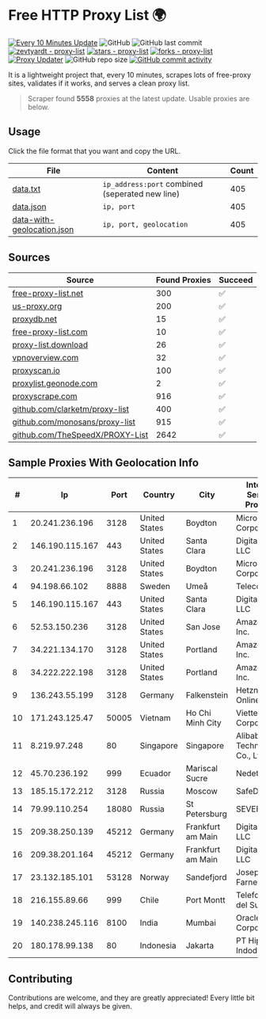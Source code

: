 
# Free HTTP Proxy List 🌍

[![Every 10 Minutes Update](https://github.com/mertguvencli/http-proxy-list/actions/workflows/main.yml/badge.svg?branch=main)](https://github.com/mertguvencli/http-proxy-list/actions/workflows/main.yml)
![GitHub](https://img.shields.io/github/license/mertguvencli/http-proxy-list)
![GitHub last commit](https://img.shields.io/github/last-commit/mertguvencli/http-proxy-list)
[![zevtyardt - proxy-list](https://img.shields.io/static/v1?label=zevtyardt&message=proxy-list&color=blue&logo=github)](https://github.com/zevtyardt/proxy-list "Go to GitHub repo")
[![stars - proxy-list](https://img.shields.io/github/stars/zevtyardt/proxy-list?style=social)](https://github.com/zevtyardt/proxy-list)
[![forks - proxy-list](https://img.shields.io/github/forks/zevtyardt/proxy-list?style=social)](https://github.com/zevtyardt/proxy-list)
[![Proxy Updater](https://github.com/zevtyardt/proxy-list/workflows/Proxy%20Updater/badge.svg)](https://github.com/zevtyardt/proxy-list/actions?query=workflow:"Proxy+Updater")
![GitHub repo size](https://img.shields.io/github/repo-size/zevtyardt/proxy-list)
[![GitHub commit activity](https://img.shields.io/github/commit-activity/m/zevtyardt/proxy-list?logo=commits)](https://github.com/zevtyardt/proxy-list/commits/main)

It is a lightweight project that, every 10 minutes, scrapes lots of free-proxy sites, validates if it works, and serves a clean proxy list.

> Scraper found **5558** proxies at the latest update. Usable proxies are below.

## Usage

Click the file format that you want and copy the URL.

|File|Content|Count|
|----|-------|-----|
|[data.txt](https://raw.githubusercontent.com/mertguvencli/http-proxy-list/main/proxy-list/data.txt)|`ip_address:port` combined (seperated new line)|405|
|[data.json](https://raw.githubusercontent.com/mertguvencli/http-proxy-list/main/proxy-list/data.json)|`ip, port`|405|
|[data-with-geolocation.json](https://raw.githubusercontent.com/mertguvencli/http-proxy-list/main/proxy-list/data-with-geolocation.json)|`ip, port, geolocation`|405|

## Sources

|Source|Found Proxies|Succeed|
|------|-------------|-------|
|[free-proxy-list.net](https://free-proxy-list.net)|300|✅|
|[us-proxy.org](https://www.us-proxy.org)|200|✅|
|[proxydb.net](http://proxydb.net)|15|✅|
|[free-proxy-list.com](https://free-proxy-list.com/?page=&port=&type%5B%5D=http&type%5B%5D=https&up_time=0&search=Search)|10|✅|
|[proxy-list.download](https://www.proxy-list.download/HTTP)|26|✅|
|[vpnoverview.com](https://vpnoverview.com/privacy/anonymous-browsing/free-proxy-servers)|32|✅|
|[proxyscan.io](https://www.proxyscan.io)|100|✅|
|[proxylist.geonode.com](https://proxylist.geonode.com/api/proxy-list?limit=300&page=1&sort_by=lastChecked&sort_type=desc&protocols=http,https)|2|✅|
|[proxyscrape.com](https://api.proxyscrape.com/v2/?request=displayproxies&protocol=http&timeout=10000&country=all&ssl=all&anonymity=all)|916|✅|
|[github.com/clarketm/proxy-list](https://raw.githubusercontent.com/clarketm/proxy-list/master/proxy-list-raw.txt)|400|✅|
|[github.com/monosans/proxy-list](https://raw.githubusercontent.com/monosans/proxy-list/main/proxies/http.txt)|915|✅|
|[github.com/TheSpeedX/PROXY-List](https://raw.githubusercontent.com/TheSpeedX/PROXY-List/master/http.txt)|2642|✅|


## Sample Proxies With Geolocation Info

|#|Ip|Port|Country|City|Internet Service Provider|
|-|--|----|-------|----|-------------------------|
|1|20.241.236.196|3128|United States|Boydton|Microsoft Corporation|
|2|146.190.115.167|443|United States|Santa Clara|DigitalOcean, LLC|
|3|20.241.236.196|3128|United States|Boydton|Microsoft Corporation|
|4|94.198.66.102|8888|Sweden|Umeå|Telecom3|
|5|146.190.115.167|443|United States|Santa Clara|DigitalOcean, LLC|
|6|52.53.150.236|3128|United States|San Jose|Amazon.com, Inc.|
|7|34.221.134.170|3128|United States|Portland|Amazon.com, Inc.|
|8|34.222.222.198|3128|United States|Portland|Amazon.com, Inc.|
|9|136.243.55.199|3128|Germany|Falkenstein|Hetzner Online GmbH|
|10|171.243.125.47|50005|Vietnam|Ho Chi Minh City|Viettel Corporation|
|11|8.219.97.248|80|Singapore|Singapore|Alibaba (US) Technology Co., Ltd.|
|12|45.70.236.192|999|Ecuador|Mariscal Sucre|Nedetel S.A.|
|13|185.15.172.212|3128|Russia|Moscow|SafeData LLC|
|14|79.99.110.254|18080|Russia|St Petersburg|SEVEREN|
|15|209.38.250.139|45212|Germany|Frankfurt am Main|DigitalOcean, LLC|
|16|209.38.201.164|45212|Germany|Frankfurt am Main|DigitalOcean, LLC|
|17|23.132.185.101|53128|Norway|Sandefjord|Joseph Farnell|
|18|216.155.89.66|999|Chile|Port Montt|Telefonica del Sur S.A.|
|19|140.238.245.116|8100|India|Mumbai|Oracle Corporation|
|20|180.178.99.138|80|Indonesia|Jakarta|PT Hipernet Indodata|



## Contributing

Contributions are welcome, and they are greatly appreciated! Every
little bit helps, and credit will always be given.

